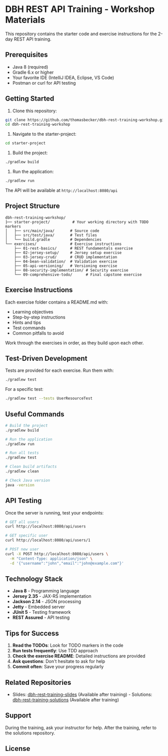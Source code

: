 # DBH REST API Training - Workshop Materials

This repository contains the starter code and exercise instructions for the
2-day REST API training.

## Prerequisites

- Java 8 (required)
- Gradle 6.x or higher
- Your favorite IDE (IntelliJ IDEA, Eclipse, VS Code)
- Postman or curl for API testing

## Getting Started

1. Clone this repository:

```bash
git clone https://github.com/thomasbecker/dbh-rest-training-workshop.git
cd dbh-rest-training-workshop
```

1. Navigate to the starter-project:

```bash
cd starter-project
```

1. Build the project:

```bash
./gradlew build
```

1. Run the application:

```bash
./gradlew run
```

The API will be available at `http://localhost:8080/api`

## Project Structure

```
dbh-rest-training-workshop/
├── starter-project/          # Your working directory with TODO markers
│   ├── src/main/java/       # Source code
│   ├── src/test/java/       # Test files
│   └── build.gradle         # Dependencies
└── exercises/               # Exercise instructions
    ├── 01-rest-basics/      # REST fundamentals exercise
    ├── 02-jersey-setup/     # Jersey setup exercise
    ├── 03-jersey-crud/      # CRUD implementation
    ├── 04-bean-validation/  # Validation exercise
    ├── 05-api-versioning/   # Versioning exercise
    ├── 08-security-implementation/ # Security exercise
    └── 09-comprehensive-todo/      # Final capstone exercise
```

## Exercise Instructions

Each exercise folder contains a README.md with:

- Learning objectives
- Step-by-step instructions
- Hints and tips
- Test commands
- Common pitfalls to avoid

Work through the exercises in order, as they build upon each other.

## Test-Driven Development

Tests are provided for each exercise. Run them with:

```bash
./gradlew test
```

For a specific test:

```bash
./gradlew test --tests UserResourceTest
```

## Useful Commands

```bash
# Build the project
./gradlew build

# Run the application
./gradlew run

# Run all tests
./gradlew test

# Clean build artifacts
./gradlew clean

# Check Java version
java -version
```

## API Testing

Once the server is running, test your endpoints:

```bash
# GET all users
curl http://localhost:8080/api/users

# GET specific user
curl http://localhost:8080/api/users/1

# POST new user
curl -X POST http://localhost:8080/api/users \
  -H "Content-Type: application/json" \
  -d '{"username":"john","email":"john@example.com"}'
```

## Technology Stack

- **Java 8** - Programming language
- **Jersey 2.35** - JAX-RS implementation
- **Jackson 2.14** - JSON processing
- **Jetty** - Embedded server
- **JUnit 5** - Testing framework
- **REST Assured** - API testing

## Tips for Success

1. **Read the TODOs**: Look for TODO markers in the code
2. **Run tests frequently**: Use TDD approach
3. **Check the exercise README**: Detailed instructions are provided
4. **Ask questions**: Don't hesitate to ask for help
5. **Commit often**: Save your progress regularly

## Related Repositories

- Slides:
  [dbh-rest-training-slides](https://github.com/thomasbecker/dbh-rest-training-slides)
  (Available after training) - Solutions:
  [dbh-rest-training-solutions](https://github.com/thomasbecker/dbh-rest-training-solutions)
  (Available after training)

## Support

During the training, ask your instructor for help. After the training, refer to
the solutions repository.

## License
